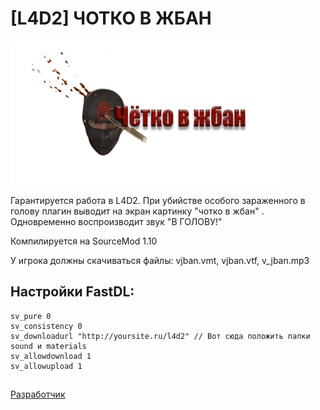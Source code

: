 # [L4D2] ЧОТКО В ЖБАН

![alt text](https://github.com/pa4H/Chotko_V_jban/blob/main/jban.png)

Гарантируется работа в L4D2.
При убийстве особого зараженного в голову плагин выводит на экран картинку "чотко в жбан" . Одновременно воспроизводит звук "В ГОЛОВУ!"

Компилируется на SourceMod 1.10

У игрока должны скачиваться файлы: vjban.vmt, vjban.vtf, v_jban.mp3
## Настройки FastDL:
```
sv_pure 0
sv_consistency 0
sv_downloadurl "http://yoursite.ru/l4d2" // Вот сюда положить папки sound и materials
sv_allowdownload 1
sv_allowupload 1
```
##
[Разработчик](https://vk.com/pa4h1337)

